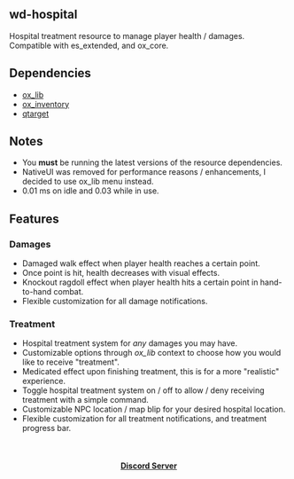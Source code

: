 ## wd-hospital
Hospital treatment resource to manage player health / damages. Compatible with es_extended, and ox_core.

## Dependencies
- [ox_lib](https://github.com/overextended/ox_lib)
- [ox_inventory](https://github.com/overextended/ox_inventory)
- [qtarget](https://github.com/overextended/qtarget)

## Notes
- You **must** be running the latest versions of the resource dependencies.
- NativeUI was removed for performance reasons / enhancements, I decided to use ox_lib menu instead.
- 0.01 ms on idle and 0.03 while in use.

## Features

### Damages
- Damaged walk effect when player health reaches a certain point.
- Once point is hit, health decreases with visual effects.
- Knockout ragdoll effect when player health hits a certain point in hand-to-hand combat.
- Flexible customization for all damage notifications. 

### Treatment
- Hospital treatment system for *any* damages you may have.
- Customizable options through *ox_lib* context to choose how you would like to receive "treatment".
- Medicated effect upon finishing treatment, this is for a more "realistic" experience. 
- Toggle hospital treatment system on / off to allow / deny receiving treatment with a simple command.
- Customizable NPC location / map blip for your desired hospital location.
- Flexible customization for all treatment notifications, and treatment progress bar.

<br><div><h4 align='center'><a href='https://discord.gg/qchwAeV7A3'>Discord Server</a></h4></div><br>
